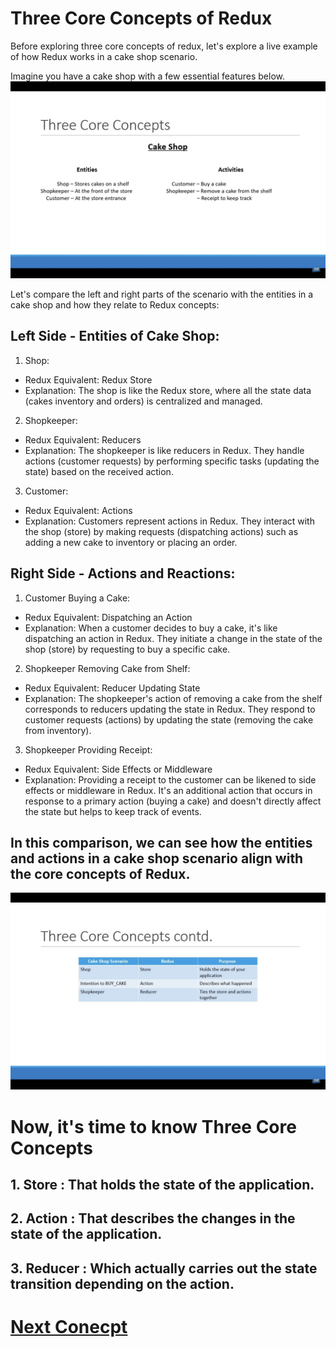 # Three Core Concepts of Redux
Before exploring three core concepts of redux, let's explore a live example of how Redux works in a cake shop scenario.

Imagine you have a cake shop with a few essential features below.
![shop-conecpts](../Assets/shop.png)

Let's compare the left and right parts of the scenario with the entities in a cake shop and how they relate to Redux concepts:
## Left Side - Entities of Cake Shop:
1. Shop:
- Redux Equivalent: Redux Store
- Explanation: The shop is like the Redux store, where all the state data (cakes inventory and orders) is centralized and managed.
  
2. Shopkeeper:
- Redux Equivalent: Reducers
- Explanation: The shopkeeper is like reducers in Redux. They handle actions (customer requests) by performing specific tasks (updating the state) based on the received action.

3. Customer:
- Redux Equivalent: Actions
- Explanation: Customers represent actions in Redux. They interact with the shop (store) by making requests (dispatching actions) such as adding a new cake to inventory or placing an order.

## Right Side - Actions and Reactions:
1. Customer Buying a Cake:
- Redux Equivalent: Dispatching an Action
- Explanation: When a customer decides to buy a cake, it's like dispatching an action in Redux. They initiate a change in the state of the shop (store) by requesting to buy a specific cake.

2. Shopkeeper Removing Cake from Shelf:
- Redux Equivalent: Reducer Updating State
- Explanation: The shopkeeper's action of removing a cake from the shelf corresponds to reducers updating the state in Redux. They respond to customer requests (actions) by updating the state (removing the cake from inventory).

3. Shopkeeper Providing Receipt:
- Redux Equivalent: Side Effects or Middleware
- Explanation: Providing a receipt to the customer can be likened to side effects or middleware in Redux. It's an additional action that occurs in response to a primary action (buying a cake) and doesn't directly affect the state but helps to keep track of events.

## In this comparison, we can see how the entities and actions in a cake shop scenario align with the core concepts of Redux.
![output](../Assets/corecomp.png)

# Now, it's time to know Three Core Concepts
## 1. Store : That holds the state of the application.
## 2. Action : That describes the changes in the state of the application.
## 3. Reducer : Which actually carries out the state transition depending on the action.

# [Next Conecpt](../Three_Principles/principle.md)
